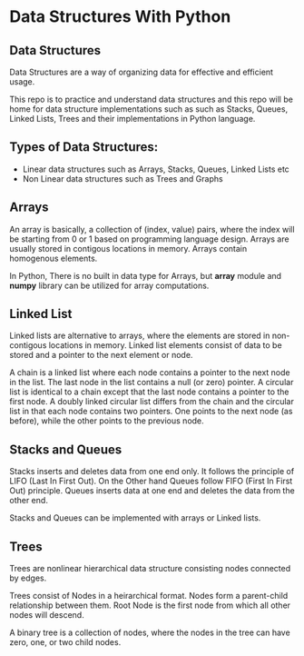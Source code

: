 # Data Structures With Python

## Data Structures
Data Structures are a way of organizing data for effective and efficient usage. 

This repo is to practice and understand data structures and this repo will be home for data structure implementations such as such as Stacks, Queues, Linked Lists, Trees and their implementations in Python language.

## Types of Data Structures:
* Linear data structures such as Arrays, Stacks, Queues, Linked Lists etc
* Non Linear data structures such as Trees and Graphs

## Arrays
An array is basically, a collection of (index, value) pairs, where the index will be starting from 0 or 1 based on programming language design. Arrays are usually stored in contigous locations in memory. Arrays contain homogenous elements.

In Python, There is no built in data type for Arrays, but **array** module and **numpy** library can be utilized for array computations.

## Linked List
Linked lists are alternative to arrays, where the elements are stored in non-contigous locations in memory. Linked list elements consist of data to be stored and a pointer to the next element or node.

A chain is a linked list where each node contains a pointer to the next node in the list. The last node in the list contains a null (or zero) pointer. A circular list is identical to a chain except that the last node contains a pointer to the first node. A doubly linked circular list differs from the chain and the circular list in that each node contains two pointers. One points to the next node (as before), while the other points to the previous node.

## Stacks and Queues
Stacks inserts and deletes data from one end only. It follows the principle of LIFO (Last In First Out). On the Other hand Queues follow FIFO (First In First Out) principle. Queues inserts data at one end and deletes the data from the other end.

Stacks and Queues can be implemented with arrays or Linked lists. 

## Trees
Trees are nonlinear hierarchical data structure consisting nodes connected by edges.

Trees consist of Nodes in a heirarchical format. Nodes form a parent-child relationship between them. Root Node is the first node from which all other nodes will descend.

A binary tree is a collection of nodes, where the nodes in the tree can have zero, one, or two child nodes.


